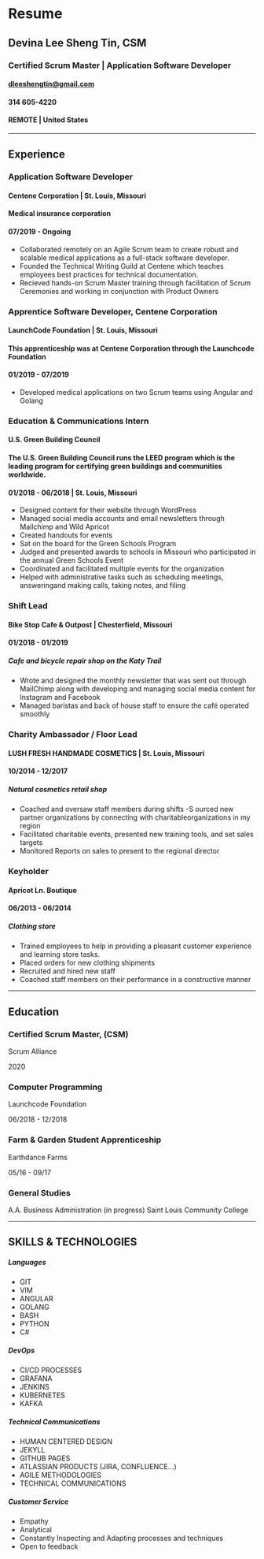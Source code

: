 # Resume
## Devina Lee Sheng Tin, CSM
### Certified Scrum Master | Application Software Developer

#### dleeshengtin@gmail.com
#### 314 605-4220
#### REMOTE | United States
---
## Experience
### Application Software Developer
#### Centene Corporation | St. Louis, Missouri
#### Medical insurance corporation
#### 07/2019 - Ongoing
- Collaborated remotely on an Agile Scrum team to create robust and
scalable medical applications as a full-stack software developer.
- Founded the Technical Writing Guild at Centene which teaches employees
best practices for technical documentation.
- Recieved hands-on Scrum Master training through facilitation of Scrum
Ceremonies and working in conjunction with Product Owners

### Apprentice Software Developer, Centene Corporation
#### LaunchCode Foundation | St. Louis, Missouri
#### This apprenticeship was at Centene Corporation through the Launchcode Foundation 
#### 01/2019 - 07/2019
 - Developed medical applications on two Scrum teams using Angular and
Golang

### Education & Communications Intern
#### U.S. Green Building Council
#### The U.S. Green Building Council runs the LEED program which is the leading program for certifying green buildings and communities worldwide. 
#### 01/2018 - 06/2018 | St. Louis, Missouri
- Designed content for their website through WordPress
- Managed social media accounts and email newsletters through Mailchimp and Wild Apricot
- Created handouts for events
- Sat on the board for the Green Schools Program
- Judged and presented awards to schools in Missouri who participated in the annual Green Schools Event
- Coordinated and facilitated multiple events for the organization
- Helped with administrative tasks such as scheduling meetings, answeringand making calls, taking notes, and filing

### Shift Lead
#### Bike Stop Cafe & Outpost | Chesterfield, Missouri
#### 01/2018 - 01/2019
##### Cafe and bicycle repair shop on the Katy Trail
- Wrote and designed the monthly newsletter that was sent out through MailChimp along with developing and managing social media content for Instagram and Facebook
- Managed baristas and back of house staff to ensure the café operated
smoothly

### Charity Ambassador / Floor Lead 
#### LUSH FRESH HANDMADE COSMETICS | St. Louis, Missouri
#### 10/2014 - 12/2017
##### Natural cosmetics retail shop
- Coached and oversaw staff members during shifts
-S ourced new partner organizations by connecting with charitableorganizations in my region
- Facilitated charitable events, presented new training tools, and set sales
targets
- Monitored Reports on sales to present to the regional director

### Keyholder
#### Apricot Ln. Boutique
#### 06/2013 - 06/2014
##### Clothing store 
- Trained employees to help in providing a pleasant customer experience and learning store tasks. 
- Placed orders for new clothing shipments
- Recruited and hired new staff
- Coached staff members on their performance in a constructive manner 

---
## Education

### Certified Scrum Master, (CSM)

Scrum Alliance 

2020
### Computer Programming

Launchcode Foundation

06/2018 - 12/2018

### Farm & Garden Student Apprenticeship 

Earthdance Farms

05/16 - 09/17 

### General Studies

A.A. Business Administration (in progress)
Saint Louis Community College


---
## SKILLS & TECHNOLOGIES

##### Languages 
- GIT
- VIM
- ANGULAR
- GOLANG
- BASH
- PYTHON
- C#  

##### DevOps
- CI/CD PROCESSES
- GRAFANA
- JENKINS
- KUBERNETES
- KAFKA  

##### Technical Communications
- HUMAN CENTERED DESIGN
- JEKYLL
- GITHUB PAGES
- ATLASSIAN PRODUCTS (JIRA, CONFLUENCE...)
- AGILE METHODOLOGIES
- TECHNICAL COMMUNICATIONS

##### Customer Service
- Empathy
- Analytical 
- Constantly Inspecting and Adapting processes and techniques
- Open to feedback

